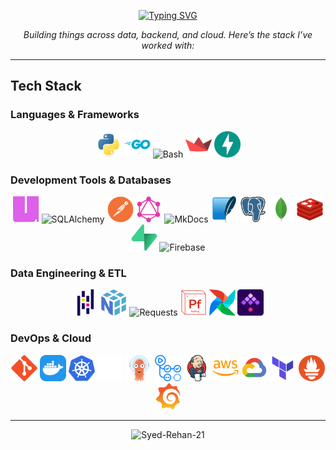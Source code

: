<div align="center">

<a href="https://git.io/typing-svg"><img src="https://readme-typing-svg.demolab.com?font=Fira+Code&size=21&pause=1000&color=09E611&center=true&vCenter=true&repeat=false&width=440&height=45&lines=%24+Hey%2C+I'm+Syed+Rehan!" alt="Typing SVG" /></a>

</div>

<!-- <hr/> -->

<p align="center">
  <em>Building things across data, backend, and cloud. Here’s the stack I’ve worked with:</em>
</p>

---

## Tech Stack

### <span align="left">Languages & Frameworks</span>

<p align="center">
  <img src="https://raw.githubusercontent.com/devicons/devicon/54cfe13ac10eaa1ef817a343ab0a9437eb3c2e08/icons/python/python-original.svg" alt="Python" width="42" height="42"/>
  <img src="https://raw.githubusercontent.com/devicons/devicon/54cfe13ac10eaa1ef817a343ab0a9437eb3c2e08/icons/go/go-original-wordmark.svg" alt="Go" width="42" height="42"/>
  <img src="https://raw.githubusercontent.com/odb/official-bash-logo/e44dab9f89aadd410ff04825b2692eab16711211/assets/Logos/Icons/SVG/128x128_white.svg" alt="Bash" width="42" height="42"/>
  <img src="https://raw.githubusercontent.com/devicons/devicon/54cfe13ac10eaa1ef817a343ab0a9437eb3c2e08/icons/streamlit/streamlit-original.svg" alt="Streamlit" width="42" height="42"/>
  <img src="https://raw.githubusercontent.com/devicons/devicon/54cfe13ac10eaa1ef817a343ab0a9437eb3c2e08/icons/fastapi/fastapi-original.svg" alt="FastAPI" width="42" height="42"/>
</p>

<!-- --- -->

### <span align="left">Development Tools & Databases</span>

<p align="center">
  <img src="https://raw.githubusercontent.com/astral-sh/uv/f1647838aed0c8be85b064e0407449ef220330cb/docs/assets/logo-letter.svg" alt="uv" width="42" height="42"/>
  <img src="https://avatars.githubusercontent.com/u/6043126?s=200&v=4" alt="SQLAlchemy" width="42" height="42"/>
  <img src="https://raw.githubusercontent.com/devicons/devicon/54cfe13ac10eaa1ef817a343ab0a9437eb3c2e08/icons/postman/postman-original.svg" alt="Postman" width="42" height="42"/>
  <img src="https://raw.githubusercontent.com/devicons/devicon/54cfe13ac10eaa1ef817a343ab0a9437eb3c2e08/icons/graphql/graphql-plain.svg" alt="GraphQL" width="42" height="42"/>
  <img src="https://raw.githubusercontent.com/squidfunk/mkdocs-material/refs/heads/master/docs/assets/favicon.png" alt="MkDocs" width="42" height="42"/>
  <img src="https://raw.githubusercontent.com/devicons/devicon/54cfe13ac10eaa1ef817a343ab0a9437eb3c2e08/icons/sqlite/sqlite-original.svg" alt="SQLite" width="42" height="42"/>
  <img src="https://raw.githubusercontent.com/devicons/devicon/54cfe13ac10eaa1ef817a343ab0a9437eb3c2e08/icons/postgresql/postgresql-original.svg" alt="PostgreSQL" width="42" height="42"/>
  <img src="https://raw.githubusercontent.com/devicons/devicon/54cfe13ac10eaa1ef817a343ab0a9437eb3c2e08/icons/mongodb/mongodb-original.svg" alt="MongoDB" width="42" height="42"/>
  <img src="https://raw.githubusercontent.com/devicons/devicon/54cfe13ac10eaa1ef817a343ab0a9437eb3c2e08/icons/redis/redis-original.svg" alt="Redis" width="42" height="42"/>
  <img src="https://raw.githubusercontent.com/devicons/devicon/54cfe13ac10eaa1ef817a343ab0a9437eb3c2e08/icons/supabase/supabase-original.svg" alt="Supabase" width="42" height="42"/>
  <img src="https://avatars.githubusercontent.com/u/1335026?s=200&v=4" alt="Firebase" width="42" height="42"/>
</p>

<!-- --- -->

### <span align="left">Data Engineering & ETL</span>

<p align="center">
  <img src="https://raw.githubusercontent.com/devicons/devicon/54cfe13ac10eaa1ef817a343ab0a9437eb3c2e08/icons/pandas/pandas-original.svg" alt="Pandas" width="42" height="42"/>
  <img src="https://raw.githubusercontent.com/devicons/devicon/54cfe13ac10eaa1ef817a343ab0a9437eb3c2e08/icons/numpy/numpy-original.svg" alt="NumPy" width="42" height="42"/>
  <img src="https://raw.githubusercontent.com/psf/requests/refs/heads/main/docs/_static/requests-sidebar.png" alt="Requests" width="42" height="42"/>
  <img src="https://raw.githubusercontent.com/Syed-Rehan-21/demo/refs/heads/main/assets/images/ydata-profiling_red.png" alt="YData-profiling" width="42" height="42"/>
  <img src="https://raw.githubusercontent.com/devicons/devicon/54cfe13ac10eaa1ef817a343ab0a9437eb3c2e08/icons/apacheairflow/apacheairflow-original.svg" alt="Airflow" width="42" height="42"/>
  <img src="https://raw.githubusercontent.com/kestra-io/kestra/refs/heads/develop/ui/public/favicon-192x192.png" alt="Kestra" width="42" height="42"/>
</p>

<!-- --- -->

### <span align="left">DevOps & Cloud</span>

<p align="center">
  <img src="https://raw.githubusercontent.com/devicons/devicon/54cfe13ac10eaa1ef817a343ab0a9437eb3c2e08/icons/git/git-original.svg" alt="Git" width="42" height="42"/>
  <img src="https://raw.githubusercontent.com/tandpfun/skill-icons/65dea6c4eaca7da319e552c09f4cf5a9a8dab2c8/icons/Docker.svg" alt="Docker" width="42" height="42"/>
  <img src="https://raw.githubusercontent.com/devicons/devicon/54cfe13ac10eaa1ef817a343ab0a9437eb3c2e08/icons/kubernetes/kubernetes-original.svg" alt="Kubernetes" width="42" height="42"/>
  <img src="https://raw.githubusercontent.com/cncf/artwork/1a55868f641e52cdc3e7186abd64b2973a91fbf4/projects/helm/icon/white/helm-icon-white.svg" alt="Helm" width="42" height="42"/>
  <img src="https://raw.githubusercontent.com/devicons/devicon/54cfe13ac10eaa1ef817a343ab0a9437eb3c2e08/icons/argocd/argocd-original.svg" alt="ArgoCD" width="42" height="42"/>
  <img src="https://raw.githubusercontent.com/devicons/devicon/54cfe13ac10eaa1ef817a343ab0a9437eb3c2e08/icons/githubactions/githubactions-original.svg" alt="GitHub Actions" width="42" height="42"/>
  <img src="https://raw.githubusercontent.com/devicons/devicon/54cfe13ac10eaa1ef817a343ab0a9437eb3c2e08/icons/jenkins/jenkins-original.svg" alt="Jenkins" width="42" height="42"/>
  <img src="https://raw.githubusercontent.com/devicons/devicon/54cfe13ac10eaa1ef817a343ab0a9437eb3c2e08/icons/amazonwebservices/amazonwebservices-plain-wordmark.svg" alt="AWS" width="42" height="42"/>
  <img src="https://raw.githubusercontent.com/devicons/devicon/54cfe13ac10eaa1ef817a343ab0a9437eb3c2e08/icons/googlecloud/googlecloud-original.svg" alt="GCP" width="42" height="42"/>
  <img src="https://raw.githubusercontent.com/devicons/devicon/54cfe13ac10eaa1ef817a343ab0a9437eb3c2e08/icons/terraform/terraform-original.svg" alt="Terraform" width="42" height="42"/>
  <img src="https://raw.githubusercontent.com/devicons/devicon/54cfe13ac10eaa1ef817a343ab0a9437eb3c2e08/icons/prometheus/prometheus-original.svg" alt="Prometheus" width="42" height="42"/>
  <img src="https://raw.githubusercontent.com/devicons/devicon/54cfe13ac10eaa1ef817a343ab0a9437eb3c2e08/icons/grafana/grafana-original.svg" alt="Grafana" width="42" height="42"/>
</p>

---

<p align="center">
  <img src="https://komarev.com/ghpvc/?username=Syed-Rehan-21f&label=Profile%20views&color=0e75b6&style=plastic" alt="Syed-Rehan-21" />
</p>